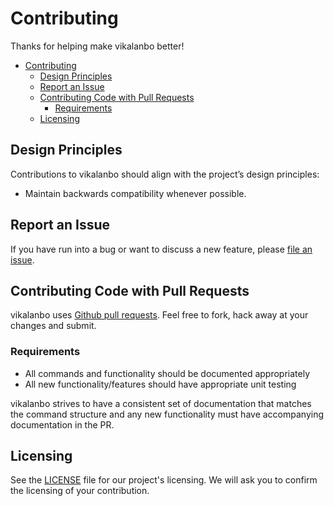 # Contributing

Thanks for helping make vikalanbo better! 
- [Contributing](#contributing)
  - [Design Principles](#design-principles)
  - [Report an Issue](#report-an-issue)
  - [Contributing Code with Pull Requests](#contributing-code-with-pull-requests)
    - [Requirements](#requirements)
  - [Licensing](#licensing)

## Design Principles

Contributions to vikalanbo should align with the project’s design principles:

 * Maintain backwards compatibility whenever possible.

## Report an Issue

If you have run into a bug or want to discuss a new feature, please [file an issue](https://github.com/Melkeydev/vikalanbo/issues).

## Contributing Code with Pull Requests

vikalanbo uses [Github pull requests](https://github.com/Melkeydev/vikalanbo/pulls). Feel free to fork, hack away at your changes and submit.

### Requirements

 *  All commands and functionality should be documented appropriately
 *  All new functionality/features should have appropriate unit testing 

vikalanbo strives to have a consistent set of documentation that matches the command structure and any new functionality must have accompanying documentation in the PR.

## Licensing

See the [LICENSE](https://github.com/deantook/vikalanbo/blob/main/LICENSE) file for our project's licensing. We will ask you to confirm the licensing of your contribution.
